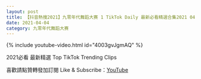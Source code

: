 ```yaml
---
layout: post
title: 【抖音熱搜2021】九零年代舞蹈大赛 1 TikTok Daily 最新必看精選合集2021 04 04
date: 2021-04-04
category: 九零年代舞蹈大赛
---
```


{% include youtube-video.html id="4003gvJgmAQ" %}

2021必看 最新精選 Top TikTok Trending Clips

喜歡請點贊轉發加訂閱 Like & Subscribe：[YouTube](https://www.youtube.com/channel/UCAoR7VcanIPd04uEq_GIylA/videos)

